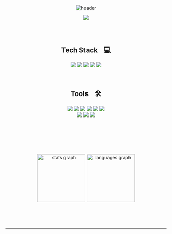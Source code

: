 
<div align='center'>
  
<br/><br/>

![header](https://capsule-render.vercel.app/api?type=soft&color=99CCFF&height=100&section=header&text=Ahhyun's%20Github&fontColor=6699CC&fontSize=50&animation=fadeIn)

<a href="https://youngone-kang.tistory.com/"><img src="https://img.shields.io/badge/YoungOne-E5511E?style=badge&logo=Tistory&logoColor=white"/></a>
<!--
<img src="https://github.com/ahyun39/CodingTest/assets/70644095/61bd96fc-6193-441b-942f-248c1405ef55" width="550" height="450"/>
-->
<!--
<img src="https://github.com/ahyun39/CodingTest/assets/70644095/77a50797-09b7-4df9-b643-506641fb0027" width="550" height="450"/>
-->
</div>

<!--![header](https://capsule-render.vercel.app/api?type=waving&color=100:99CCFF,0:6699CC&height=280&section=header&text=AHyun%20Kang&fontColor=336699&fontSize=65&animation=fadeIn&fontAlign=73&fontAlignY=40)-->

<!--![header](https://capsule-render.vercel.app/api?type=waving&color=99CCFF&height=280&section=header&text=AHyun%20Kang&fontColor=336699&fontSize=65&animation=fadeIn&fontAlign=73&fontAlignY=40)-->

<br/><br/>

<div align="center">
  
## Tech Stackㅤ💻


  
<img src="https://img.shields.io/badge/Python-3776AB?style=flat&logo=Python&logoColor=white"/>
<img src="https://img.shields.io/badge/MySQL-4479A1?style=flat&logo=MySQL&logoColor=white"/>
<img src="https://img.shields.io/badge/HTML5-E34F26?style=flat&logo=HTML5&logoColor=white"/>
<img src="https://img.shields.io/badge/CSS3-1572B6?style=flat&logo=CSS3&logoColor=white"/>
<img src="https://img.shields.io/badge/Markdown-000000?style=flat&logo=Markdown&logoColor=white"/>

</div>
<br/><br/>

<div align="center">

## Toolsㅤ🛠️

<img src="https://img.shields.io/badge/Django-092E20?style=flat&logo=Django&logoColor=white"/>
<img src="https://img.shields.io/badge/Jupyter-F37626?style=flat&logo=Jupyter&logoColor=white"/>
<img src="https://img.shields.io/badge/Visual Studio Code-007ACC?style=flat&logo=Visual Studio Code&logoColor=white"/>
<img src="https://img.shields.io/badge/Postman-FF6C37?style=flat&logo=Postman&logoColor=white"/>
<img src="https://img.shields.io/badge/Git-F05032?style=flat&logo=Git&logoColor=white"/>
<img src="https://img.shields.io/badge/GitHub-181717?style=flat&logo=Github&logoColor=white"/>


<br>
<img src="https://img.shields.io/badge/Figma-F24E1E?style=flat&logo=Figma&logoColor=white"/>
<img src="https://img.shields.io/badge/Notion-000000?style=flat&logo=Notion&logoColor=white"/>
<img src="https://img.shields.io/badge/Slack-4A154B?style=flat&logo=Slack&logoColor=white"/>

</div>

<br/><br/><br/><br/>
<!--
<img src="http://mazassumnida.wtf/api/mini/generate_badge?boj=dkgus33"/>

<div align="center">
  
<img src="https://raw.githubusercontent.com/ahyun39/github-stats-transparent/output/generated/overview.svg" width="49.2%" />
<img src="https://raw.githubusercontent.com/ahyun39/github-stats-transparent/output/generated/languages.svg" width="49.2%" />
-->

<br>

<div align="center">
  <img src="https://github-readme-stats.vercel.app/api?username=ahyun39&hide_title=false&hide_rank=false&show_icons=true&include_all_commits=true&count_private=true&disable_animations=false&locale=en&hide_border=false&order=1" height="150" alt="stats graph"  />
  <img src="https://github-readme-stats.vercel.app/api/top-langs?username=ahyun39&locale=en&hide_title=false&layout=compact&card_width=320&langs_count=5&hide_border=false&order=2" height="150" alt="languages graph"  />
</div>

<br>



<!--

<img src="http://mazandi.herokuapp.com/api?handle=dkgus33&theme=warm"/>

[![Ashutosh's github activity graph](https://github-readme-activity-graph.vercel.app/graph?username=ahyun39&bg_color=transparent&color=6699CC&line=99CCFF&point=CCCCCC&hide_border=true)](https://github.com/ashutosh00710/github-readme-activity-graph)
-->


<br/><br/>



---

<br/><br/>


<!--![Solved.ac프로필](http://mazassumnida.wtf/api/v2/generate_badge?boj=dkgus33)-->



</div>

  
<br>





<!--방문자 수 
[![Hits](https://hits.seeyoufarm.com/api/count/incr/badge.svg?url=https%3A%2F%2Fgithub.com%2Fahyun39%2Fhit-counter&count_bg=%2379C83D&title_bg=%23555555&icon=&icon_color=%23E7E7E7&title=hits&edge_flat=false)](https://hits.seeyoufarm.com)-->             
